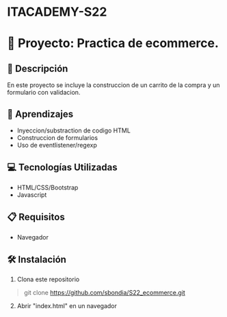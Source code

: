 # ITACADEMY-S22


# 🎨 Proyecto: Practica de ecommerce.


## 📄 Descripción

En este proyecto se incluye la construccion de un carrito de la compra y un formulario con validacion.


## 🚀 Aprendizajes

- Inyeccion/substraction de codigo HTML
- Construccion de formularios
- Uso de eventlistener/regexp


## 💻 Tecnologías Utilizadas

- HTML/CSS/Bootstrap
- Javascript


## 📋 Requisitos

- Navegador


## 🛠️ Instalación

1. Clona este repositorio
> git clone https://github.com/sbondia/S22_ecommerce.git

2. Abrir "index.html" en un navegador
